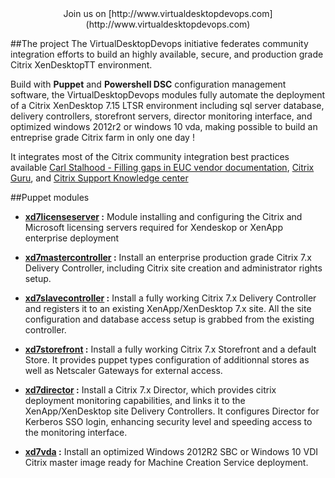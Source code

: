 
<div align="center">Join us on [http://www.virtualdesktopdevops.com](http://www.virtualdesktopdevops.com)</div>

##The project
The VirtualDesktopDevops initiative federates community integration efforts to build an highly available, secure, and production grade Citrix XenDesktopTT environment.

Build with **Puppet** and **Powershell DSC** configuration management software, the VirtualDesktopDevops modules fully automate the deployment of a Citrix XenDesktop 7.15 LTSR environment including sql server database, delivery controllers, storefront servers, director monitoring interface, and optimized windows 2012r2 or windows 10 vda, making possible to build an entreprise grade Citrix farm in only one day !

It integrates most of the Citrix community integration best practices available [Carl Stalhood - Filling gaps in EUC vendor documentation](http://www.carlstalhood.com/), [Citrix Guru](http://www.citrixguru.com/), and [Citrix Support Knowledge center](https://support.citrix.com)

##Puppet modules
- **[xd7licenseserver](https://virtualdesktopdevops.github.io/xd7licenseserver/) :** Module installing and configuring the Citrix and Microsoft licensing servers required for Xendeskop or XenApp enterprise deployment

- **[xd7mastercontroller](https://virtualdesktopdevops.github.io/xd7mastercontroller/) :** Install an enterprise production grade Citrix 7.x Delivery Controller, including Citrix site creation and administrator rights setup.

- **[xd7slavecontroller](https://virtualdesktopdevops.github.io/xd7slavecontroller/) :** Install a fully working Citrix 7.x Delivery Controller and registers it to an existing XenApp/XenDesktop 7.x site. All the site configuration and database access setup is grabbed from the existing controller.

- **[xd7storefront](https://virtualdesktopdevops.github.io/xd7storefront/) :** Install a fully working Citrix 7.x Storefront and a default Store. It provides puppet types configuration of additionnal stores as well as Netscaler Gateways for external access.

- **[xd7director](https://virtualdesktopdevops.github.io/xd7director/) :** Install a Citrix 7.x Director, which provides citrix deployment monitoring capabilities, and links it to the XenApp/XenDesktop site Delivery Controllers. It configures Director for Kerberos SSO login, enhancing security level and speeding access to the monitoring interface.

- **[xd7vda](https://virtualdesktopdevops.github.io/xd7vda/) :** Install an optimized Windows 2012R2 SBC or Windows 10 VDI Citrix master image ready for Machine Creation Service deployment. 
